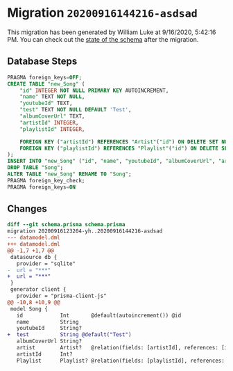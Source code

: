 # Migration `20200916144216-asdsad`

This migration has been generated by William Luke at 9/16/2020, 5:42:16 PM.
You can check out the [state of the schema](./schema.prisma) after the migration.

## Database Steps

```sql
PRAGMA foreign_keys=OFF;
CREATE TABLE "new_Song" (
    "id" INTEGER NOT NULL PRIMARY KEY AUTOINCREMENT,
    "name" TEXT NOT NULL,
    "youtubeId" TEXT,
    "test" TEXT NOT NULL DEFAULT 'Test',
    "albumCoverUrl" TEXT,
    "artistId" INTEGER,
    "playlistId" INTEGER,

    FOREIGN KEY ("artistId") REFERENCES "Artist"("id") ON DELETE SET NULL ON UPDATE CASCADE,
    FOREIGN KEY ("playlistId") REFERENCES "Playlist"("id") ON DELETE SET NULL ON UPDATE CASCADE
);
INSERT INTO "new_Song" ("id", "name", "youtubeId", "albumCoverUrl", "artistId", "playlistId") SELECT "id", "name", "youtubeId", "albumCoverUrl", "artistId", "playlistId" FROM "Song";
DROP TABLE "Song";
ALTER TABLE "new_Song" RENAME TO "Song";
PRAGMA foreign_key_check;
PRAGMA foreign_keys=ON
```

## Changes

```diff
diff --git schema.prisma schema.prisma
migration 20200916123204-yh..20200916144216-asdsad
--- datamodel.dml
+++ datamodel.dml
@@ -1,7 +1,7 @@
 datasource db {
   provider = "sqlite"
-  url = "***"
+  url = "***"
 }
 generator client {
   provider = "prisma-client-js"
@@ -10,8 +10,9 @@
 model Song {
   id            Int       @default(autoincrement()) @id
   name          String
   youtubeId     String?
+  test          String @default("Test")
   albumCoverUrl String?
   artist        Artist?   @relation(fields: [artistId], references: [id])
   artistId      Int?
   Playlist      Playlist? @relation(fields: [playlistId], references: [id])
```


